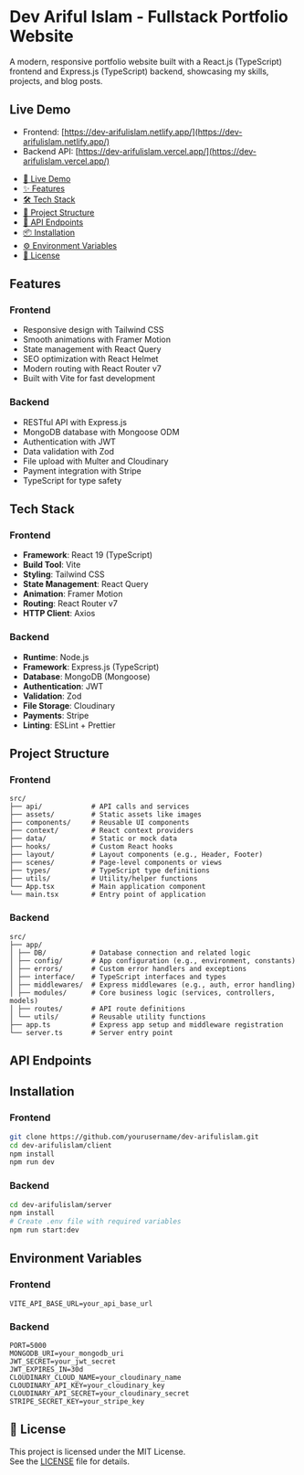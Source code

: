 # Dev Ariful Islam - Fullstack Portfolio Website

A modern, responsive portfolio website built with a React.js (TypeScript) frontend and Express.js (TypeScript) backend, showcasing my skills, projects, and blog posts.

## Live Demo

- Frontend: [https://dev-arifulislam.netlify.app/](https://dev-arifulislam.netlify.app/)
- Backend API: [https://dev-arifulislam.vercel.app/](https://dev-arifulislam.vercel.app/)

<!-- Navigation Tags -->

- [🔗 Live Demo](#live-demo)
- [✨ Features](#features)
- [🛠 Tech Stack](#tech-stack)
- [📁 Project Structure](#project-structure)
- [📡 API Endpoints](#api-endpoints)
- [📦 Installation](#installation)
- [⚙️ Environment Variables](#environment-variables)
- [📝 License](#license)

## Features

### Frontend

- Responsive design with Tailwind CSS
- Smooth animations with Framer Motion
- State management with React Query
- SEO optimization with React Helmet
- Modern routing with React Router v7
- Built with Vite for fast development

### Backend

- RESTful API with Express.js
- MongoDB database with Mongoose ODM
- Authentication with JWT
- Data validation with Zod
- File upload with Multer and Cloudinary
- Payment integration with Stripe
- TypeScript for type safety

## Tech Stack

### Frontend

- **Framework**: React 19 (TypeScript)
- **Build Tool**: Vite
- **Styling**: Tailwind CSS
- **State Management**: React Query
- **Animation**: Framer Motion
- **Routing**: React Router v7
- **HTTP Client**: Axios

### Backend

- **Runtime**: Node.js
- **Framework**: Express.js (TypeScript)
- **Database**: MongoDB (Mongoose)
- **Authentication**: JWT
- **Validation**: Zod
- **File Storage**: Cloudinary
- **Payments**: Stripe
- **Linting**: ESLint + Prettier

## Project Structure

### Frontend

```
src/
├── api/            # API calls and services
├── assets/         # Static assets like images
├── components/     # Reusable UI components
├── context/        # React context providers
├── data/           # Static or mock data
├── hooks/          # Custom React hooks
├── layout/         # Layout components (e.g., Header, Footer)
├── scenes/         # Page-level components or views
├── types/          # TypeScript type definitions
├── utils/          # Utility/helper functions
└── App.tsx         # Main application component
└── main.tsx        # Entry point of application
```

### Backend

```
src/
├── app/
│ ├── DB/           # Database connection and related logic
│ ├── config/       # App configuration (e.g., environment, constants)
│ ├── errors/       # Custom error handlers and exceptions
│ ├── interface/    # TypeScript interfaces and types
│ ├── middlewares/  # Express middlewares (e.g., auth, error handling)
│ ├── modules/      # Core business logic (services, controllers, models)
│ ├── routes/       # API route definitions
│ └── utils/        # Reusable utility functions
├── app.ts          # Express app setup and middleware registration
└── server.ts       # Server entry point
```

## API Endpoints

## Installation

### Frontend

```bash
git clone https://github.com/yourusername/dev-arifulislam.git
cd dev-arifulislam/client
npm install
npm run dev
```

### Backend

```bash
cd dev-arifulislam/server
npm install
# Create .env file with required variables
npm run start:dev
```

## Environment Variables

### Frontend

```env
VITE_API_BASE_URL=your_api_base_url
```

### Backend

```env
PORT=5000
MONGODB_URI=your_mongodb_uri
JWT_SECRET=your_jwt_secret
JWT_EXPIRES_IN=30d
CLOUDINARY_CLOUD_NAME=your_cloudinary_name
CLOUDINARY_API_KEY=your_cloudinary_key
CLOUDINARY_API_SECRET=your_cloudinary_secret
STRIPE_SECRET_KEY=your_stripe_key
```

## 📝 License

This project is licensed under the MIT License.  
See the [LICENSE](./LICENSE) file for details.
